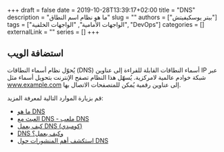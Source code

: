 +++
draft = false
date = 2019-10-28T13:39:17+02:00
title = "DNS"
description = "ما هو نظام اسم النطاق"
slug = ""
authors = ["بيتر يوسكيفيتش"]
tags = ["الواجهات الأمامية", "الواجهات الخلفية", "DevOps"]
categories = []
externalLink = ""
series = []
+++

## استضافة الويب

يُحوّل نظام أسماء النطاقات (DNS) أسماء النطاقات القابلة للقراءة إلى عناوين IP عبر شبكة خوادم عالمية لامركزية. يُسهّل هذا النظام تصفح الإنترنت بتحويل أسماء مثل www.example.com إلى عناوين رقمية يُمكن للمتصفحات الاتصال بها.

قم بزيارة الموارد التالية لمعرفة المزيد:

- [ما هو DNS](https://www.cloudflare.com/en-gb/learning/dns/what-is-dns/)
- [العبث مع DNS - ملعب DNS](https://messwithdns.net/)
- [كيف يعمل DNS (كوميدي)](https://howdns.works/)
- [DNS وكيف يعمل؟](https://www.youtube.com/watch?v=Wj0od2ag5sk)
- [استكشف أهم المنشورات حول DNS](https://app.daily.dev/tags/dns?ref=roadmapsh)
